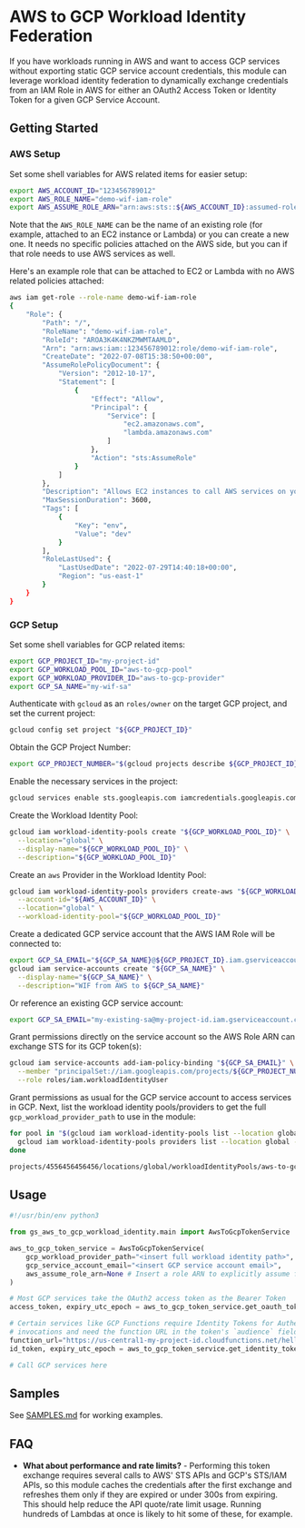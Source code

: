 # AWS to GCP Workload Identity Federation

If you have workloads running in AWS and want to access GCP services without exporting static GCP service account credentials, this module can leverage workload identity federation to dynamically exchange credentials from an IAM Role in AWS for either an OAuth2 Access Token or Identity Token for a given GCP Service Account.

## Getting Started

### AWS Setup

Set some shell variables for AWS related items for easier setup:

```bash
export AWS_ACCOUNT_ID="123456789012"
export AWS_ROLE_NAME="demo-wif-iam-role"
export AWS_ASSUME_ROLE_ARN="arn:aws:sts::${AWS_ACCOUNT_ID}:assumed-role/${AWS_ROLE_NAME}"
```

Note that the `AWS_ROLE_NAME` can be the name of an existing role (for example, attached to an EC2 instance or Lambda) or you can create a new one.  It needs no specific policies attached on the AWS side, but you can if that role needs to use AWS services as well.

Here's an example role that can be attached to EC2 or Lambda with no AWS related policies attached:

```bash
aws iam get-role --role-name demo-wif-iam-role
{
    "Role": {
        "Path": "/",
        "RoleName": "demo-wif-iam-role",
        "RoleId": "AROA3K4K4NKZMWMTAAMLD",
        "Arn": "arn:aws:iam::123456789012:role/demo-wif-iam-role",
        "CreateDate": "2022-07-08T15:38:50+00:00",
        "AssumeRolePolicyDocument": {
            "Version": "2012-10-17",
            "Statement": [
                {
                    "Effect": "Allow",
                    "Principal": {
                        "Service": [
                            "ec2.amazonaws.com",
                            "lambda.amazonaws.com"
                        ]
                    },
                    "Action": "sts:AssumeRole"
                }
            ]
        },
        "Description": "Allows EC2 instances to call AWS services on your behalf.",
        "MaxSessionDuration": 3600,
        "Tags": [
            {
                "Key": "env",
                "Value": "dev"
            }
        ],
        "RoleLastUsed": {
            "LastUsedDate": "2022-07-29T14:40:18+00:00",
            "Region": "us-east-1"
        }
    }
}
```

### GCP Setup

Set some shell variables for GCP related items:

```bash
export GCP_PROJECT_ID="my-project-id"
export GCP_WORKLOAD_POOL_ID="aws-to-gcp-pool"
export GCP_WORKLOAD_PROVIDER_ID="aws-to-gcp-provider"
export GCP_SA_NAME="my-wif-sa"
```

Authenticate with `gcloud` as an `roles/owner` on the target GCP project, and set the current project:

```bash
gcloud config set project "${GCP_PROJECT_ID}"
```

Obtain the GCP Project Number:

```bash
export GCP_PROJECT_NUMBER="$(gcloud projects describe ${GCP_PROJECT_ID} --format='value(projectNumber)')"
```

Enable the necessary services in the project:

```bash
gcloud services enable sts.googleapis.com iamcredentials.googleapis.com
```

Create the Workload Identity Pool:

```bash
gcloud iam workload-identity-pools create "${GCP_WORKLOAD_POOL_ID}" \
  --location="global" \
  --display-name="${GCP_WORKLOAD_POOL_ID}" \
  --description="${GCP_WORKLOAD_POOL_ID}"
```

Create an `aws` Provider in the Workload Identity Pool:

```bash
gcloud iam workload-identity-pools providers create-aws "${GCP_WORKLOAD_PROVIDER_ID}" \
  --account-id="${AWS_ACCOUNT_ID}" \
  --location="global" \
  --workload-identity-pool="${GCP_WORKLOAD_POOL_ID}"
```

Create a dedicated GCP service account that the AWS IAM Role will be connected to:

```bash
export GCP_SA_EMAIL="${GCP_SA_NAME}@${GCP_PROJECT_ID}.iam.gserviceaccount.com"
gcloud iam service-accounts create "${GCP_SA_NAME}" \
  --display-name="${GCP_SA_NAME}" \
  --description="WIF from AWS to ${GCP_SA_NAME}"
```

Or reference an existing GCP service account:

```bash
export GCP_SA_EMAIL="my-existing-sa@my-project-id.iam.gserviceaccount.com"
```

Grant permissions directly on the service account so the AWS Role ARN can exchange STS for its GCP token(s):

```bash
gcloud iam service-accounts add-iam-policy-binding "${GCP_SA_EMAIL}" \
  --member "principalSet://iam.googleapis.com/projects/${GCP_PROJECT_NUMBER}/locations/global/workloadIdentityPools/${GCP_WORKLOAD_POOL_ID}/attribute.aws_role/${AWS_ASSUME_ROLE_ARN}" \
  --role roles/iam.workloadIdentityUser
```

Grant permissions as usual for the GCP service account to access services in GCP.  Next, list the workload identity pools/providers to get the full `gcp_workload_provider_path` to use in the module:

```bash
for pool in "$(gcloud iam workload-identity-pools list --location global --format='value(name)')"; do
  gcloud iam workload-identity-pools providers list --location global --workload-identity-pool="${pool}" --format='value(name)';
done

projects/4556456456456/locations/global/workloadIdentityPools/aws-to-gcp-pool/providers/aws-to-gcp-provider
```

## Usage

```python
#!/usr/bin/env python3

from gs_aws_to_gcp_workload_identity.main import AwsToGcpTokenService

aws_to_gcp_token_service = AwsToGcpTokenService(
    gcp_workload_provider_path="<insert full workload identity path>",
    gcp_service_account_email="<insert GCP service account email>",
    aws_assume_role_arn=None # Insert a role ARN to explicitly assume first if needed
)

# Most GCP services take the OAuth2 access token as the Bearer Token
access_token, expiry_utc_epoch = aws_to_gcp_token_service.get_oauth_token()

# Certain services like GCP Functions require Identity Tokens for Authenticated
# invocations and need the function URL in the token's `audience` field
function_url="https://us-central1-my-project-id.cloudfunctions.net/hello_world"
id_token, expiry_utc_epoch = aws_to_gcp_token_service.get_identity_token(audience=function_url)

# Call GCP services here
```

## Samples

See [SAMPLES.md](./SAMPLES.md) for working examples.

## FAQ

- **What about performance and rate limits?** - Performing this token exchange requires several calls to AWS' STS APIs and GCP's STS/IAM APIs, so this module caches the credentials after the first exchange and refreshes them only if they are expired or under 300s from expiring.  This should help reduce the API quote/rate limit usage.  Running hundreds of Lambdas at once is likely to hit some of these, for example.

